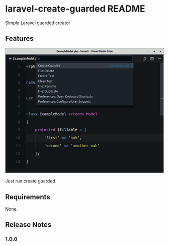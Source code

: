 # laravel-create-guarded README

Simple Laravel guarded creator

## Features

![feature X](images/create-guarded.gif)

Just run create guarded.

## Requirements

None.

## Release Notes

### 1.0.0
